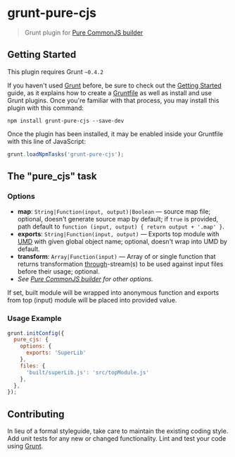 # grunt-pure-cjs

> Grunt plugin for [Pure CommonJS builder](https://github.com/RReverser/pure-cjs)

## Getting Started
This plugin requires Grunt `~0.4.2`

If you haven't used [Grunt](http://gruntjs.com/) before, be sure to check out the [Getting Started](http://gruntjs.com/getting-started) guide, as it explains how to create a [Gruntfile](http://gruntjs.com/sample-gruntfile) as well as install and use Grunt plugins. Once you're familiar with that process, you may install this plugin with this command:

```shell
npm install grunt-pure-cjs --save-dev
```

Once the plugin has been installed, it may be enabled inside your Gruntfile with this line of JavaScript:

```js
grunt.loadNpmTasks('grunt-pure-cjs');
```

## The "pure_cjs" task

### Options

* **map**: `String|Function(input, output)|Boolean` &mdash; source map file; optional, doesn't generate source map by default; if `true` is provided, path default to `function (input, output) { return output + '.map' }`.
* **exports**: `String|Function(input, output)` &mdash; Exports top module with [UMD](https://github.com/umdjs/umd) with given global object name; optional, doesn't wrap into UMD by default.
* **transform**: `Array|Function(input)` &mdash; Array of or single function that returns transformation [through](https://github.com/dominictarr/through)-stream(s) to be used against input files before their usage; optional.
* *See [Pure CommonJS builder](https://github.com/RReverser/pure-cjs) for other options.*

If set, built module will be wrapped into anonymous function and exports from top (input) module will be placed into provided value.

### Usage Example

```js
grunt.initConfig({
  pure_cjs: {
    options: {
      exports: 'SuperLib'
    },
    files: {
      'built/superLib.js': 'src/topModule.js'
    },
  },
});
```

## Contributing
In lieu of a formal styleguide, take care to maintain the existing coding style. Add unit tests for any new or changed functionality. Lint and test your code using [Grunt](http://gruntjs.com/).